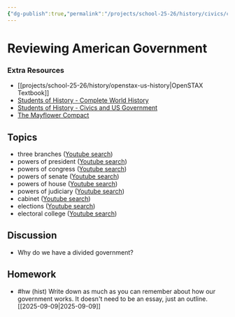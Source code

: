 ```yaml
---
{"dg-publish":true,"permalink":"/projects/school-25-26/history/civics/civ-00-reviewing-american-government/","title":"Reviewing American Government"}
---
```



#  Reviewing American Government



### Extra Resources

- [[projects/school-25-26/history/openstax-us-history\|OpenSTAX Textbook]]
- [Students of History - Complete World History](https://www.studentsofhistory.com/products/world-history-complete-curriculum)
- [Students of History - Civics and US Government](https://www.studentsofhistory.com/products/civics-american-government-curriculum) 
- [The Mayflower Compact](https://themayflowersociety.org/history/the-mayflower-compact/) 

## Topics


- three branches ([Youtube search](https://www.youtube.com/results?search_query=three%20branches))
- powers of president ([Youtube search](https://www.youtube.com/results?search_query=powers%20of%20president))
- powers of congress ([Youtube search](https://www.youtube.com/results?search_query=powers%20of%20congress))
- powers of senate ([Youtube search](https://www.youtube.com/results?search_query=powers%20of%20senate))
- powers of house ([Youtube search](https://www.youtube.com/results?search_query=powers%20of%20house))
- powers of judiciary ([Youtube search](https://www.youtube.com/results?search_query=powers%20of%20judiciary))
- cabinet ([Youtube search](https://www.youtube.com/results?search_query=cabinet))
- elections ([Youtube search](https://www.youtube.com/results?search_query=elections))
- electoral college ([Youtube search](https://www.youtube.com/results?search_query=electoral%20college))


## Discussion

- Why do we have a divided government? 

## Homework

- #hw (hist) Write down as much as you can remember about how our government works. It doesn't need to be an essay, just an outline. [[2025-09-09\|2025-09-09]] 
